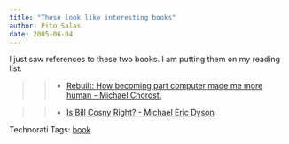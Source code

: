 ```yaml
---
title: "These look like interesting books"
author: Pito Salas
date: 2005-06-04
---
```




I just saw references to these two books. I am putting them on my reading
list.

>>

>>   * [Rebuilt: How becoming part computer made me more human - Michael
Chorost.](<http://www.amazon.com/exec/obidos/tg/detail/-/0618378294/qid=1117888690/sr=8-1/ref=pd_csp_1/002-8439199-9776816?v=glance&s=books&n=507846>)

>>   * [Is Bill Cosny Right? - Michael Eric
Dyson](<http://www.amazon.com/exec/obidos/tg/detail/-/0618378294/qid=1117888690/sr=8-1/ref=pd_csp_1/002-8439199-9776816?v=glance&s=books&n=507846>)

>>

Technorati Tags: [book](<http://technorati.com/tag/book>)


